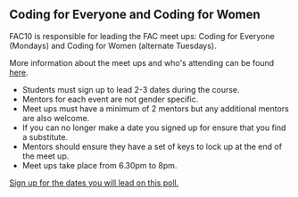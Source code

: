 ## Coding for Everyone and Coding for Women

FAC10 is responsible for leading the FAC meet ups: Coding for Everyone (Mondays) and Coding for Women (alternate Tuesdays).

More information about the meet ups and who's attending can be found [here](https://www.meetup.com/founderscoders/).

- Students must sign up to lead 2-3 dates during the course.
- Mentors for each event are not gender specific.
- Meet ups must have a minimum of 2 mentors but any additional mentors are also welcome.
- If you can no longer make a date you signed up for ensure that you find a substitute.
- Mentors should ensure they have a set of keys to lock up at the end of the meet up.
- Meet ups take place from 6.30pm to 8pm.

[Sign up for the dates you will lead on this poll.](http://doodle.com/poll/prm4ptrp9p287her)
